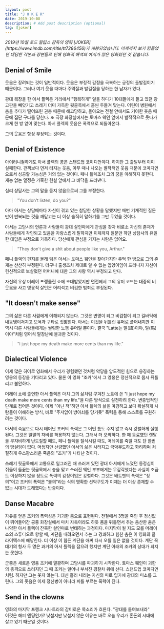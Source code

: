 ```yaml
---
layout: post
title: "J O K E R"
date: 2019-10-08
description: # Add post description (optional)
tag: [joker]
---
```


<i>
2019년 10월 토드 필립스 감독의 영화 [JOKER](https://www.imdb.com/title/tt7286456)가 개봉되었습니다. 이제까지 보기 힘들었던 
대담한 각본과 장면들로 인해 영화적 해석의 여지가 많은 영화였던 것 같습니다. 
</i>

## Denial of Smile

웃음은 장려되는 것이 일반적이다. 웃음은 부정적 감정을 극복하는 긍정의 출발점이기 때문이다. 그러나 여기 웃을 때마다 주먹질과 발길질을 당하는 한 남자가 있다.

광대 복장을 한 아서 플렉은 거리에서 "행복하게" 일을 하다가 10대들에게 들고 있던 광고판을 빼앗기고 쓰레기 더미 가득한 뒷골목에서 흠씬 두들겨 맞는다. 어린이 병원에서 춤을 추다가 떨어뜨린 권총 때문에 해고당하고, 돌아오는 전철 안에서도 기이한 웃음 때문에 집단 구타를 당한다. 또 극장 화장실에서는 토마스 웨인 앞에서 발작적으로 웃다가 크게 한 방 얻어 맞는다.
아서 플렉의 웃음은 폭력으로 되돌아온다. 

그의 웃음은 항상 부정되는 것이다.

## Denial of Existence

아이러니컬하게도 아서 플렉의 꿈은 스탠드업 코미디언이다. 하지만 그 출발부터 이미 실패한다. 관객보다 먼저 터지는 웃음, 아무 때나 나오는 발작적인 웃음 때문에 코미디언으로서 성공할 가능성은 거의 없는 것이다. 페니 플렉조차 그의 꿈을 이해하지 못한다. 재능 없는 열정은 가혹한 현실 앞에서 그 바닥을 드러낸다.

심리 상담사는 그의 말을 듣지 않음으로써 그를 부정한다. 

>"You don't listen, do you?" 

아마 아서는 상담때마다 자신이 겪고 있는 참담한 상황을 말했지만 매번 기계적인 질문만이 
반복되는 것을 깨닫고는 더 이상 솔직히 말하기를 그만 두었을 것이다. 

아서는 고담시의 언론과 사람들이 광대 살인마에게 관심을 갖자 비로소 자신의 존재가 사람들에게 각인되고 있음을 자랑스럽게 말하지만 
이제까지 질문만 하던 상담사의 유일한 대답은 부정으로 가득하다. 당신에게 관심을 가지는 사람은 없어요. 

>"They don't give a shit about people like you, Arthur."

페니 플렉의 편지를 몰래 읽은 아서는 토마스 웨인을 찾아가지만 주먹 한 방으로 그의 존재는 산산히 부정된다. 더구나 출생조차 제대로 알 수 없는 입양아임이 드러나자 자신이 헌신적으로 보살폈던 어머니에 대한 그의 사랑 역시 부정되고 만다.

자신의 우상 머레이 프랭클린 쇼에 초대받았지만 면전에서 그의 유머 코드는 대중의 비웃음을 사고 영웅적 살인은 어리석고 비겁한 범죄로 부정된다.

## "It doesn't make sense"

그의 삶은 다른 사람에게 이해되지 않는다. 그것은 변명이 되고 비겁함이 되고 길바닥에 내동댕이쳐지고 모욕과 구타로 짓밟힌다. 아서는 이것을 뒤틀린 유머로 풀어내지만 
이 역시 다른 사람들에게는 썰렁한 노잼 유머일 뿐이다. 결국 "Latte는 말(語)이야, 말(馬)이야"처럼 영어식 말장난에 블과한 것이다.

> "I just hope my death make more cents than my life." 
 


## Dialectical Violence 

이제 많은 히어로 영화에서 우리가 경험했던 것처럼 악당을 압도적인 힘으로 응징하는 영웅의 등장을 기다리고 있다. 
물론 이 영화 "조커"에서 그 영웅은 정신적으로 몹시 뒤틀리고 불안하다.

머레이 쇼에 출연한 아서 플렉은 마치 그의 삶처럼 구겨진 노트에 쓴 "I just hope my death make more cents than my life."을 다른 방식으로 실천하려 한다. 
변증법적인 단계로 접어든 것이다. 이제 "아닌 척"하던 아서 플렉의 삶을 마감하고 보다 확실하게 사람들이 이해하는 방식, 바로 "주저없이 방아쇠를 당기듯" 폭력을 통해 스스로를 구원하려는 것이다.

아서의 죽음으로 다시 태어난 조커의 폭력은 그 어떤 틈도 주지 않고 즉시 강렬하게 실행된다. 그것은 일말의 자비를 허용하지 않는다. 
그래서 더 오싹하다. 한 때 동료였던 랜달을 무자비하게 난도질할 때도, 페니 플렉을 질식시킬 때도, 머레이를 죽일 때도 단 한번의 망설임이 없다. 
어둡지만 선량했던 아서의 삶은 사라지고 극악무도하고 화려하며 처절하게 우스꽝스러운 죽음의 "조커"가 나타난 것이다.


쓰레기 뒷골목에서 고통으로 일그러진 채 쓰러져 있던 광대 아서에게 느꼈던 동정심이 쥐들이 들끓는 뒷골목에서 총을 맞고 쓰러진 웨인 부부에게는 무감각했다는 사실이 
조금도 이상하지 않을 정도로 폭력의 감정이입은 강렬하다. 
그것은 배트맨의 폭력은 "정의"이고 조커의 폭력은 "불의"라는 식의 명확한 선악구도가 이제는 더 이상 존재할 수 없는 시대가 도래했다는 반증이다.


## Danse Macabre

자유를 얻은 조커의 폭력성은 기괴한 춤으로 표현된다. 전철에서 3명을 죽인 후 정신없이 뛰어들어간 공중 화장실에서 마치 자축이라도 하듯 
몸을 뒤틀면서 추는 음산한 춤은 나약한 아서 플렉이 잔혹한 살인마로 변태하는 과정이다.  마지막이 될 지도 모를 
머레이 쇼의 스튜디오로 향할 때, 계단을 내려오면서 추는 그 경쾌하고 힘찬 춤은 이 영화의 클라이맥스에 해당한다. 더 이상 이 힘든 계단을 애써 다시 
오를 일은 없을 것이다. 계단 꼭대기의 형사 두 명은 과거의 아서 플렉을 잡으려 했지만 계단 아래의 조커의 상대가 되지는 못한다.

군중은 새로운 영웅 조커에 열광하며 고담시를 파괴하기 시작한다. 토마스 웨인이 괴한의 총격으로 쓰러지던 그 때 조커는 일어나 부서진 경찰차 위에 선다. 
스탠드업 코미디언처럼. 하지만 그는 웃지 않는다. 대신 흘러 내리는 자신의 피로 입가에 광대의 미소를 그린다. 
그의 웃음은 이제 정신병이 아니라 피를 부르는 폭력이 된다.     


## Send in the clowns

영화의 마지막 프랭크 시나트라의 감미로운 목소리가 흐른다. "광대를 들여보내라"  
이것은 해피 엔딩인가? 낯설지만 낯설지 않은 이유는 바로 오늘 우리가 혼돈의 시대에 살고 있기 때문일 것이다.
